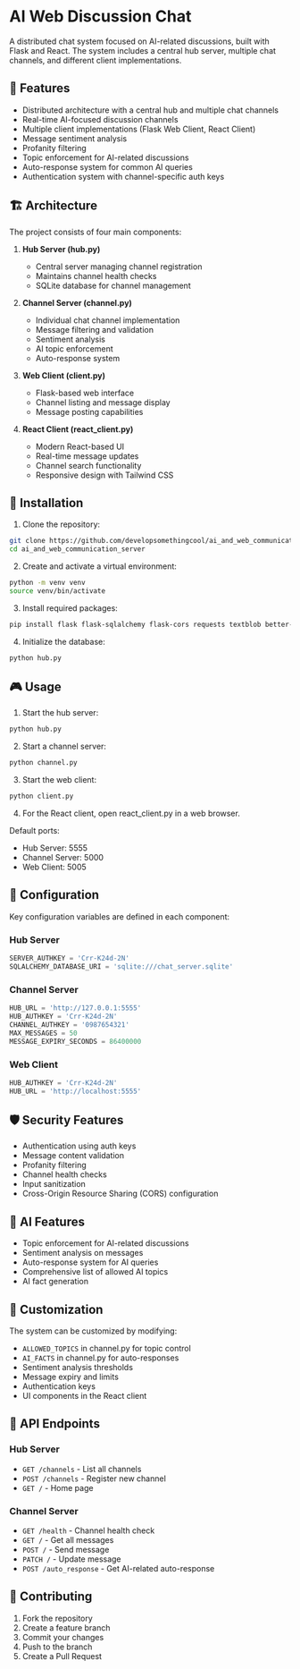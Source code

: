 # AI Web Discussion Chat

A distributed chat system focused on AI-related discussions, built with Flask and React. The system includes a central hub server, multiple chat channels, and different client implementations.

## 🌟 Features

- Distributed architecture with a central hub and multiple chat channels
- Real-time AI-focused discussion channels
- Multiple client implementations (Flask Web Client, React Client)
- Message sentiment analysis
- Profanity filtering
- Topic enforcement for AI-related discussions
- Auto-response system for common AI queries
- Authentication system with channel-specific auth keys

## 🏗️ Architecture

The project consists of four main components:

1. **Hub Server (hub.py)**
   - Central server managing channel registration
   - Maintains channel health checks
   - SQLite database for channel management

2. **Channel Server (channel.py)**
   - Individual chat channel implementation
   - Message filtering and validation
   - Sentiment analysis
   - AI topic enforcement
   - Auto-response system

3. **Web Client (client.py)**
   - Flask-based web interface
   - Channel listing and message display
   - Message posting capabilities

4. **React Client (react_client.py)**
   - Modern React-based UI
   - Real-time message updates
   - Channel search functionality
   - Responsive design with Tailwind CSS

## 🚀 Installation

1. Clone the repository:
```bash
git clone https://github.com/developsomethingcool/ai_and_web_communication_server.git
cd ai_and_web_communication_server
```

2. Create and activate a virtual environment:
```bash
python -m venv venv
source venv/bin/activate  
```

3. Install required packages:
```bash
pip install flask flask-sqlalchemy flask-cors requests textblob better-profanity
```

4. Initialize the database:
```bash
python hub.py
```

## 🎮 Usage

1. Start the hub server:
```bash
python hub.py
```

2. Start a channel server:
```bash
python channel.py
```

3. Start the web client:
```bash
python client.py
```

4. For the React client, open react_client.py in a web browser.

Default ports:
- Hub Server: 5555
- Channel Server: 5000
- Web Client: 5005

## 🔑 Configuration

Key configuration variables are defined in each component:

### Hub Server
```python
SERVER_AUTHKEY = 'Crr-K24d-2N'
SQLALCHEMY_DATABASE_URI = 'sqlite:///chat_server.sqlite'
```

### Channel Server
```python
HUB_URL = 'http://127.0.0.1:5555'
HUB_AUTHKEY = 'Crr-K24d-2N'
CHANNEL_AUTHKEY = '0987654321'
MAX_MESSAGES = 50
MESSAGE_EXPIRY_SECONDS = 86400000
```

### Web Client
```python
HUB_AUTHKEY = 'Crr-K24d-2N'
HUB_URL = 'http://localhost:5555'
```

## 🛡️ Security Features

- Authentication using auth keys
- Message content validation
- Profanity filtering
- Channel health checks
- Input sanitization
- Cross-Origin Resource Sharing (CORS) configuration

## 🤖 AI Features

- Topic enforcement for AI-related discussions
- Sentiment analysis on messages
- Auto-response system for AI queries
- Comprehensive list of allowed AI topics
- AI fact generation

## 🔧 Customization

The system can be customized by modifying:
- `ALLOWED_TOPICS` in channel.py for topic control
- `AI_FACTS` in channel.py for auto-responses
- Sentiment analysis thresholds
- Message expiry and limits
- Authentication keys
- UI components in the React client

## 📝 API Endpoints

### Hub Server
- `GET /channels` - List all channels
- `POST /channels` - Register new channel
- `GET /` - Home page

### Channel Server
- `GET /health` - Channel health check
- `GET /` - Get all messages
- `POST /` - Send message
- `PATCH /` - Update message
- `POST /auto_response` - Get AI-related auto-response

## 🤝 Contributing

1. Fork the repository
2. Create a feature branch
3. Commit your changes
4. Push to the branch
5. Create a Pull Request



